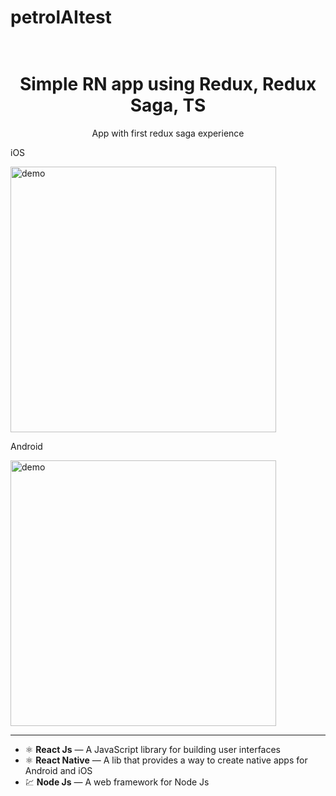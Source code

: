 # petrolAItest
<h1 align="center">
<br>
Simple RN app using Redux, Redux Saga, TS
</h1>

<p align="center">App with first redux saga experience</p>

[//]: # (Add your gifs/images here:)
<div>
<p >iOS</p>
  <img src="/ios1.gif" alt="demo" height="425">
  <p>Android</p>
  <img src="IMAGE_2_URL" alt="demo" height="425">
</div>

<hr />

- ⚛️ **React Js** — A JavaScript library for building user interfaces
- ⚛️ **React Native** — A lib that provides a way to create native apps for Android and iOS
- 💹 **Node Js** — A web framework for Node Js
